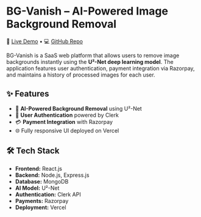 # BG-Vanish – AI-Powered Image Background Removal

🚀 [Live Demo](https://bgvanish.vercel.app/) • 💻 [GitHub Repo](https://github.com/Mmb0129/BG-Vanish)

BG-Vanish is a SaaS web platform that allows users to remove image backgrounds instantly using the **U²-Net deep learning model**. The application features user authentication, payment integration via Razorpay, and maintains a history of processed images for each user.

## ✨ Features

- 🎯 **AI-Powered Background Removal** using U²-Net
- 🔐 **User Authentication** powered by Clerk
- 💳 **Payment Integration** with Razorpay
- 🌐 Fully responsive UI deployed on Vercel

## 🛠️ Tech Stack

- **Frontend:** React.js
- **Backend:** Node.js, Express.js
- **Database:** MongoDB
- **AI Model:** U²-Net
- **Authentication:** Clerk API
- **Payments:** Razorpay
- **Deployment:** Vercel



